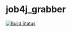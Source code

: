 # job4j_grabber
[![Build Status](https://travis-ci.org/Ox1D666/job4j_grabber.svg?branch=master)](https://travis-ci.org/Ox1D666/job4j_grabber)